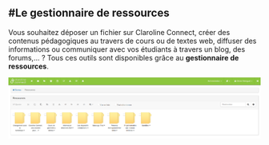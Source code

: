 #Le gestionnaire de ressources
---
Vous souhaitez déposer un fichier sur Claroline Connect, créer des contenus pédagogiques au travers de cours ou de textes web, diffuser des informations ou communiquer avec vos étudiants à travers un blog, des forums,... ? Tous ces outils sont disponibles grâce au **gestionnaire de ressources**.

![](images/gestionnaire_ressources.png)
